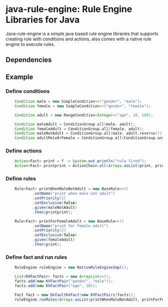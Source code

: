 # java-rule-engine: Rule Engine Libraries for Java
Java-rule-engine is a simple java based rule engine libraries that supports creating rule with conditions and actions, also comes with a native rule engine to execute rules.

## Dependencies

## Example

### Define conditions

```java
    Condition male = new SimpleCondition<>("gender", "male");
    Condition female = new SimpleCondition<>("gender", "female");

    Condition adult = new RangeCondition<Integer>("age", 18, 100);

    Condition maleAdult = ConditionGroup.all(male, adult);
    Condition femaleAdult = ConditionGroup.all(female, adult);
    Condition maleNotAdult = ConditionGroup.all(male, adult.reverse());
    Condition adultMaleOrFemale = ConditionGroup.all(ConditionGroup.any(male, female), adult);
```

### Define actions

```java
    Action<Fact> print = f -> System.out.println("rule fired");
    Action<Fact> printprint = ActionChain.all(Arrays.asList(print, print));
```

### Define rules

```java
    Rule<Fact> printWhenMaleNotAdult = new BaseRule<>()
            .setName("print when male not adult")
            .setPriority(1)
            .setExclusive(false)
            .given(maleNotAdult)
            .then(printprint);

    Rule<Fact> printForFemaleAdult = new BaseRule<>()
            .setName("print for female adult")
            .setPriority(2)
            .setExclusive(false)
            .given(femaleAdult)
            .then(print);
```

### Define fact and run rules

```java
    RuleEngine ruleEngine = new NativeRuleEngineImpl();

    List<KVFactPair> facts = new ArrayList<>();
    facts.add(new KVFactPair("gender", "male"));
    facts.add(new KVFactPair("age", 20));

    Fact fact = new DefaultKVFact(new KVFactPairs(facts));
    ruleEngine.runRules(Arrays.asList(printWhenMaleNotAdult, printForFemaleAdult), fact);
```